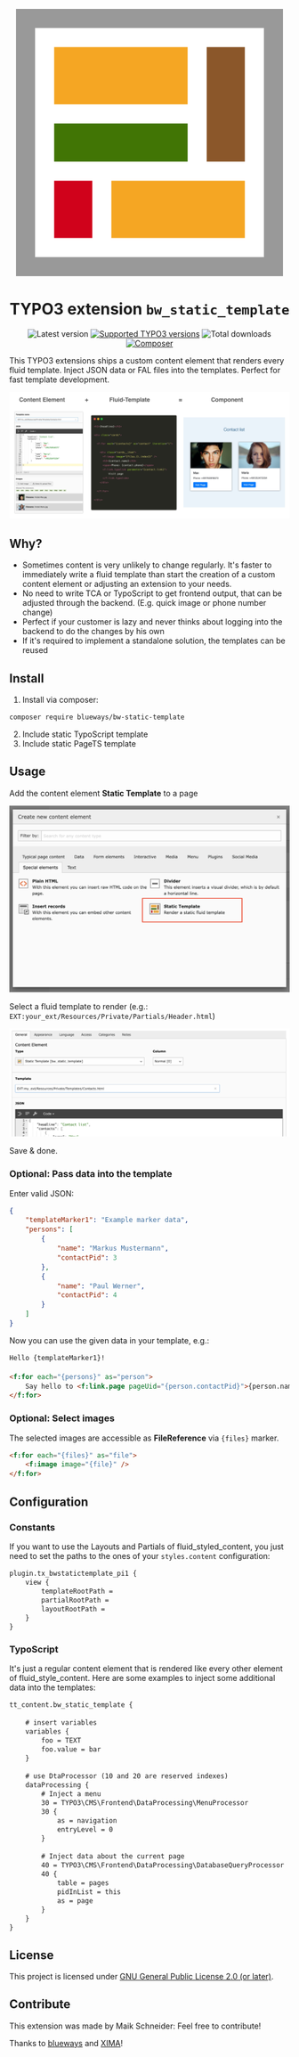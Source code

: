 <div align="center">

![Extension icon](Resources/Public/Icons/Extension.svg)

# TYPO3 extension `bw_static_template`

![Latest version](https://typo3-badges.dev/badge/bw_static_template/version/shields.svg)
[![Supported TYPO3 versions](https://typo3-badges.dev/badge/bw_static_template/typo3/shields.svg)](https://extensions.typo3.org/extension/bw_static_template)
![Total downloads](https://typo3-badges.dev/badge/bw_static_template/downloads/shields.svg)
[![Composer](https://typo3-badges.dev/badge/bw_static_template/composer/shields.svg)](https://packagist.org/packages/blueways/bw-static-template)

</div>

This TYPO3 extensions ships a custom content element that renders every fluid template. Inject JSON data or FAL files into the templates. Perfect for fast template development.

![Plugin in the TYPO3 Backend](Documentation/Images/Preview.jpg)

## Why?

* Sometimes content is very unlikely to change regularly. It's faster to
immediately write a fluid template than start the creation of a custom content element or adjusting an extension to your needs.
* No need to write TCA or TypoScript to get frontend output, that can be adjusted through the backend. (E.g. quick image or phone number change)
* Perfect if your customer is lazy and never thinks about logging into the
backend to do the changes by his own
* If it's required to implement a standalone solution, the templates can be reused

## Install

1. Install via composer:

```bash
composer require blueways/bw-static-template
```

2. Include static TypoScript template
3. Include static PageTS template

## Usage

Add the content element **Static Template** to a page

![Content Element Wizard](./Documentation/Images/NewContentElement.png)

Select a fluid template to render (e.g.: ```EXT:your_ext/Resources/Private/Partials/Header.html```)

![Backend TCA](./Documentation/Images/TCA.png)

Save & done.

### Optional: Pass data into the template

Enter valid JSON:

```json
{
    "templateMarker1": "Example marker data",
    "persons": [
        {
            "name": "Markus Mustermann",
            "contactPid": 3
        },
        {
            "name": "Paul Werner",
            "contactPid": 4
        }
    ]
}
```

Now you can use the given data in your template, e.g.:

```html
Hello {templateMarker1}!

<f:for each="{persons}" as="person">
    Say hello to <f:link.page pageUid="{person.contactPid}">{person.name}</f:link.page>
</f:for>
```

### Optional: Select images

The selected images are accessible as **FileReference** via ```{files}``` marker.

```html
<f:for each="{files}" as="file">
    <f:image image="{file}" />
</f:for>

```

## Configuration

### Constants

If you want to use the Layouts and Partials of fluid_styled_content, you just need to set the paths to the ones of your `styles.content` configuration:

```
plugin.tx_bwstatictemplate_pi1 {
    view {
        templateRootPath =
        partialRootPath =
        layoutRootPath =
    }
}
```

### TypoScript

It's just a regular content element that is rendered like every other element of fluid_style_content. Here are some examples to inject some additional data into the templates:

```
tt_content.bw_static_template {

    # insert variables
    variables {
        foo = TEXT
        foo.value = bar
    }

    # use DtaProcessor (10 and 20 are reserved indexes)
    dataProcessing {
        # Inject a menu
        30 = TYPO3\CMS\Frontend\DataProcessing\MenuProcessor
        30 {
            as = navigation
            entryLevel = 0
        }

        # Inject data about the current page
        40 = TYPO3\CMS\Frontend\DataProcessing\DatabaseQueryProcessor
        40 {
            table = pages
            pidInList = this
            as = page
        }
    }
}
```

## License

This project is licensed under [GNU General Public License 2.0 (or later)](LICENSE.md).

## Contribute

This extension was made by Maik Schneider: Feel free to contribute!

Thanks to [blueways](https://www.blueways.de/) and [XIMA](https://www.xima.de/)!
